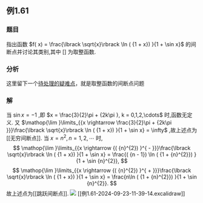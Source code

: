 ## 例1.61
### 题目
指出函数 $f( x) = \frac{\lbrack \sqrt{x}\rbrack \ln ( {1 + x}) }{1 + \sin x}$ 的间断点并讨论其类别,其中 $[ ]$ 为取整函数.
### 分析
这里留下一个[待处理的疑难点](https://www.bilibili.com/video/BV1Yw4m1a757?t=77.3&p=62)，就是取整函数的间断点问题
### 解
当 $\sin x = - 1$ ,即 $x = \frac{3}{2}\pi + {2k\pi }, k = 0,1,2,\cdots$ 时,函数无定义.
又 $\mathop{\lim }\limits_{{x \rightarrow \frac{3}{2}\pi + {2k\pi }}}\frac{\lbrack \sqrt{x}\rbrack \ln ( {1 + x}) }{1 + \sin x} = \infty$ ,故上述点为[[无穷间断点]].
当 $x = {n}^{2}, n = 1,2,\cdots$ 时,
$$
\mathop{\lim }\limits_{{x \rightarrow {( {n}^{2}) }^{ - }}}\frac{\lbrack \sqrt{x}\rbrack \ln ( {1 + x}) }{1 + \sin x} = \frac{( {n - 1}) \ln ( {1 + {n}^{2}}) }{1 + \sin {n}^{2}},
$$
$$
\mathop{\lim }\limits_{{x \rightarrow {( {n}^{2}) }^{ + }}}\frac{\lbrack \sqrt{x}\rbrack \ln ( {1 + x}) }{1 + \sin x} = \frac{n\ln ( {1 + {n}^{2}}) }{1 + \sin {n}^{2}}.
$$
故上述点为[[跳跃间断点]].
![](https://img.hwenyi.live/202409231154441.webp)
[[例1.61-2024-09-23-11-39-14.excalidraw]]